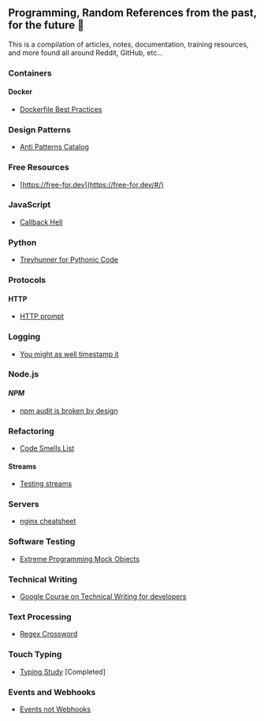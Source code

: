 ## Programming, Random References from the past, for the future :sunrise:

This is a compilation of articles, notes, documentation, training resources, and more found all around Reddit, GitHub, etc...

### Containers
#### Docker

- [Dockerfile Best Practices](https://github.com/hexops/dockerfile)

### Design Patterns

- [Anti Patterns Catalog](https://wiki.c2.com/?AntiPatternsCatalog)

### Free Resources

- [https://free-for.dev](https://free-for.dev/#/)

### JavaScript

- [Callback Hell](http://callbackhell.com/)

### Python

- [Treyhunner for Pythonic Code](https://treyhunner.com/)

### Protocols
#### HTTP

- [HTTP prompt](http://http-prompt.com/)

### Logging

- [You might as well timestamp it](https://changelog.com/posts/you-might-as-well-timestamp-it)

### Node.js
#### _NPM_

- [npm audit is broken by design](https://overreacted.io/npm-audit-broken-by-design/)

### Refactoring

- [Code Smells List](https://refactoring.guru/refactoring/smells)

#### Streams

- [Testing streams](https://dev.to/cdanielsen/testing-streams-a-primer-3n6e)

### Servers

- [nginx cheatsheet](https://vishnu.hashnode.dev/nginx-cheatsheet)

### Software Testing

- [Extreme Programming Mock Objects](https://www2.ccs.neu.edu/research/demeter/related-work/extreme-programming/MockObjectsFinal.PDF)

### Technical Writing

- [Google Course on Technical Writing for developers](https://developers.google.com/tech-writing)

### Text Processing

- [Regex Crossword](https://regexcrossword.com/)

### Touch Typing

- [Typing Study](https://www.typingstudy.com/) [Completed]

### Events and Webhooks

- [Events not Webhooks](https://blog.syncinc.so/events-not-webhooks)

